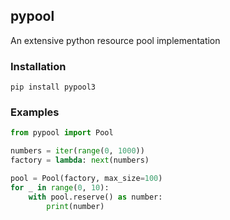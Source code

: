 pypool
-------
An extensive python resource pool implementation

### Installation

```
pip install pypool3
```

### Examples

```python
from pypool import Pool

numbers = iter(range(0, 1000))
factory = lambda: next(numbers)

pool = Pool(factory, max_size=100)
for _ in range(0, 10):
    with pool.reserve() as number:
        print(number)
```
